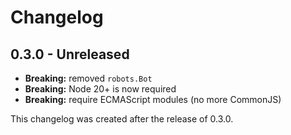 # Changelog

## 0.3.0 - Unreleased

- **Breaking:** removed `robots.Bot`
- **Breaking:** Node 20+ is now required
- **Breaking:** require ECMAScript modules (no more CommonJS)

This changelog was created after the release of 0.3.0.
